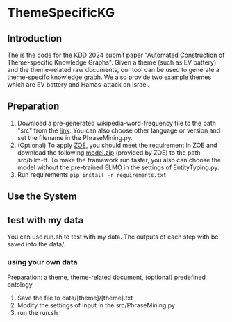 # ThemeSpecificKG
## Introduction
The is the code for the KDD 2024 submit paper "Automated Construction of Theme-specific Knowledge Graphs". Given a theme (such as EV battery) and the theme-related raw documents, our tool can be used to generate a theme-specifc knowledge graph. We also provide two example themes which are EV battery and Hamas-attack on Israel.
## Preparation
1. Download a pre-generated wikipedia-word-frequency file to the path "src" from the [link](https://github.com/IlyaSemenov/wikipedia-word-frequency/blob/master/results/enwiki-2023-04-13.txt). You can also choose other language or version and set the filename in the PhraseMining.py.
2. (Optional) To apply [ZOE](https://github.com/CogComp/zoe/tree/master?tab=readme-ov-file), you should meet the requirement in ZOE and download the following [model.zip](https://cogcomp.seas.upenn.edu/Data/ccgPapersData/xzhou45/zoe/model.zip) (provided by ZOE) to the path src/bilm-tf. To make the framework run faster, you also can choose the model without the pre-trained ELMO in the settings of EntityTyping.py.
3. Run requirements `pip install -r requirements.txt`
## Use the System
## test with my data
You can use run.sh to test with my data. The outputs of each step  with be saved into the data/.
### using your own data
Preparation: a theme, theme-related document, (optional) predefined ontology
1. Save the file to data/[theme]/[theme].txt
2. Modify the settings of input in the src/PhraseMining.py
3. run the run.sh




